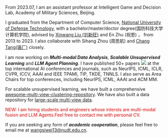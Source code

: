 From 2023.07, I am an assistant professor at Intelligent Game and Decision Lab, Academy of Military Sciences, Beijing.

I graduated from the Department of Computer Science, [National University of Defense Technology](https://english.nudt.edu.cn/), with a bachelor/master/doctor degree(国防科技大学计算机学院), advised by [Xinwang Liu (刘新旺)](https://xinwangliu.github.io/) and En Zhu (祝恩) ， from 2013 to 2023. I also collaborate with Sihang Zhou (周思航) and [Chang Tang(唐厂)](https://tangchang.net/)  closely. 


I am now working on ***Multi-modal Data Analysis***, ***Scalable Unsupervised Learning*** and ***LLM Agent Planning***. I have published 50+ papers <a href='https://scholar.google.com/citations?user=5o9hK3EAAAAJ'><img src="https://img.shields.io/endpoint?logo=Google%20Scholar&url=https%3A%2F%2Fcdn.jsdelivr.net%2Fgh%2Fwangsiwei2010%2Fwangsiwei2010.github.io@google-scholar-stats%2Fgs_data_shieldsio.json&labelColor=f6f6f6&color=9cf&style=flat&label=citations"></a> at the top international AI conferences and journals, such as NeurIPS, ICML, ICLR, CVPR, ICCV, AAAI and IEEE TPAMI, TIP, TKDE, TNNLS. I also serve as Area Chairs for top conferences, including NeurIPS, ICML, AAAI and ACM MM.

For scalable unsupervised learning, we have built a comprehensive [awesome-multi-view-clustering-repository](https://github.com/wangsiwei2010/awesome-multi-view-clustering). We have also built a data repository for [large-scale multi-view data](https://github.com/wangsiwei2010/large_scale_multi-view_clustering_datasets). 

<font color="red">NEW: I am hiring students and engineers whose intersts are multi-modal fusion and LLM Agents.Feel free to contact me with personal CV. </font> 

 
If you are seeking any form of ***academic cooperation***, please feel free to email me at [wangsiwei13@nudt.edu.cn](mailto:wangsiwei13@nudt.edu.cn). 


